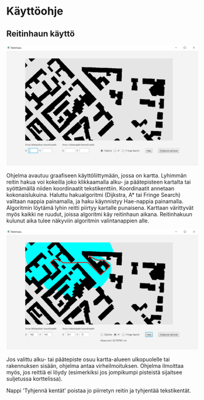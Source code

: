 # Käyttöohje


## Reitinhaun käyttö

<img src="https://raw.githubusercontent.com/mlkulmala/TiLa-reitinhaku/master/Dokumentaatio/kuvat/aloitusnakyma.png" width="700">

Ohjelma avautuu graafiseen käyttöliittymään, jossa on kartta. Lyhimmän reitin hakua voi kokeilla
joko klikkaamalla alku- ja päätepisteen kartalta tai syöttämällä niiden koordinaatit 
tekstikenttiin. Koordinaatit annetaan kokonaislukuina. Haluttu hakualgoritmi (Dijkstra, A* tai Fringe Search)
valitaan nappia painamalla, ja haku käynnistyy Hae-nappia painamalla. Algoritmin löytämä lyhin reitti 
piirtyy kartalle punaisena. Karttaan värittyvät myös kaikki ne ruudut, joissa algoritmi käy reitinhaun aikana.
Reitinhakuun kulunut aika tulee näkyviin algoritmin valintanappien alle.

<img src="https://raw.githubusercontent.com/mlkulmala/TiLa-reitinhaku/master/Dokumentaatio/kuvat/haettu_reitti.png" width="700">

Jos valittu alku- tai päätepiste osuu kartta-alueen ulkopuolelle tai rakennuksen sisään, ohjelma antaa
virheilmoituksen. Ohjelma ilmoittaa myös, jos reittiä ei löydy (esimerkiksi jos jompikumpi pisteistä
sijaitsee suljetussa korttelissa).

Nappi 'Tyhjennä kentät' poistaa jo piirretyn reitin ja tyhjentää tekstikentät.

